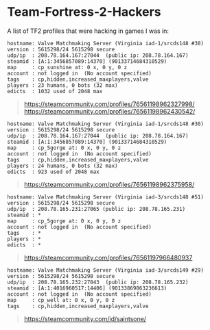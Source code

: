 # Team-Fortress-2-Hackers

A list of TF2 profiles that were hacking in games I was in:

```
hostname: Valve Matchmaking Server (Virginia iad-1/srcds148 #30)
version : 5615298/24 5615298 secure
udp/ip  : 208.78.164.167:27044  (public ip: 208.78.164.167)
steamid : [A:1:3456857089:14370] (90133714684310529)
map     : cp_sunshine at: 0 x, 0 y, 0 z
account : not logged in  (No account specified)
tags    : cp,hidden,increased_maxplayers,valve
players : 23 humans, 0 bots (32 max)
edicts  : 1032 used of 2048 max

```
> https://steamcommunity.com/profiles/76561198962327998/  
https://steamcommunity.com/profiles/76561198962430542/

```
hostname: Valve Matchmaking Server (Virginia iad-1/srcds148 #30)
version : 5615298/24 5615298 secure
udp/ip  : 208.78.164.167:27044  (public ip: 208.78.164.167)
steamid : [A:1:3456857089:14370] (90133714684310529)
map     : cp_5gorge at: 0 x, 0 y, 0 z
account : not logged in  (No account specified)
tags    : cp,hidden,increased_maxplayers,valve
players : 24 humans, 0 bots (32 max)
edicts  : 923 used of 2048 max
```
> https://steamcommunity.com/profiles/76561198962375958/

```
hostname: Valve Matchmaking Server (Virginia iad-3/srcds148 #51)
version : 5615298/24 5615298 secure
udp/ip  : 208.78.165.231:27065 (public ip: 208.78.165.231)
steamid : *
map     : cp_5gorge at: 0 x, 0 y, 0 z
account : not logged in  (No account specified)
tags    : *
players : *
edicts  : *
```
> https://steamcommunity.com/profiles/76561197966480937

```
hostname: Valve Matchmaking Server (Virginia iad-3/srcds149 #29)
version : 5615298/24 5615298 secure
udp/ip  : 208.78.165.232:27043  (public ip: 208.78.165.232)
steamid : [A:1:4016960517:14406] (90133869863236613)
account : not logged in  (No account specified)
map     : cp_well at: 0 x, 0 y, 0 z
tags    : cp,hidden,increased_maxplayers,valve
```

> https://steamcommunity.com/id/saintsone/
